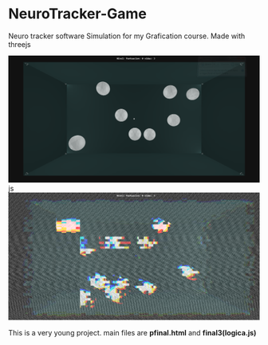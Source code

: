 # NeuroTracker-Game
Neuro tracker software Simulation for my Grafication course. Made with threejs

![inicio](Screenshots/capt1.PNG)js
![error](Screenshots/capt2.PNG)

This is a very young project. main files are **pfinal.html** and **final3(logica.js)**
